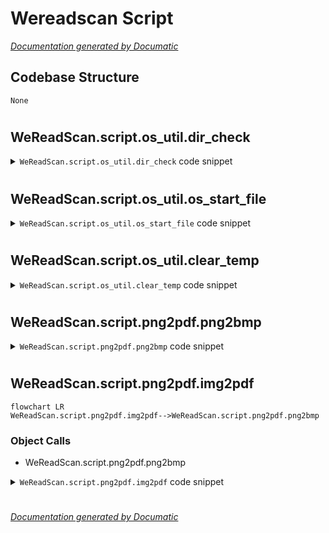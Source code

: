 # Wereadscan Script

[_Documentation generated by Documatic_](https://www.documatic.com)

<!---Documatic-section-Codebase Structure-start--->
## Codebase Structure

<!---Documatic-block-system_architecture-start--->
```mermaid
None
```
<!---Documatic-block-system_architecture-end--->

# #
<!---Documatic-section-Codebase Structure-end--->

<!---Documatic-section-WeReadScan.script.os_util.dir_check-start--->
## WeReadScan.script.os_util.dir_check

<!---Documatic-section-dir_check-start--->
<!---Documatic-block-WeReadScan.script.os_util.dir_check-start--->
<details>
	<summary><code>WeReadScan.script.os_util.dir_check</code> code snippet</summary>

```python
def dir_check(dir):
    try:
        os.makedirs(f'{os.getcwd()}/{dir}')
    except FileExistsError:
        pass
```
</details>
<!---Documatic-block-WeReadScan.script.os_util.dir_check-end--->
<!---Documatic-section-dir_check-end--->

# #
<!---Documatic-section-WeReadScan.script.os_util.dir_check-end--->

<!---Documatic-section-WeReadScan.script.os_util.os_start_file-start--->
## WeReadScan.script.os_util.os_start_file

<!---Documatic-section-os_start_file-start--->
<!---Documatic-block-WeReadScan.script.os_util.os_start_file-start--->
<details>
	<summary><code>WeReadScan.script.os_util.os_start_file</code> code snippet</summary>

```python
def os_start_file(file_name):
    os.system(f'start {file_name}')
```
</details>
<!---Documatic-block-WeReadScan.script.os_util.os_start_file-end--->
<!---Documatic-section-os_start_file-end--->

# #
<!---Documatic-section-WeReadScan.script.os_util.os_start_file-end--->

<!---Documatic-section-WeReadScan.script.os_util.clear_temp-start--->
## WeReadScan.script.os_util.clear_temp

<!---Documatic-section-clear_temp-start--->
<!---Documatic-block-WeReadScan.script.os_util.clear_temp-start--->
<details>
	<summary><code>WeReadScan.script.os_util.clear_temp</code> code snippet</summary>

```python
def clear_temp(file_name):
    shutil.rmtree(file_name)
```
</details>
<!---Documatic-block-WeReadScan.script.os_util.clear_temp-end--->
<!---Documatic-section-clear_temp-end--->

# #
<!---Documatic-section-WeReadScan.script.os_util.clear_temp-end--->

<!---Documatic-section-WeReadScan.script.png2pdf.png2bmp-start--->
## WeReadScan.script.png2pdf.png2bmp

<!---Documatic-section-png2bmp-start--->
<!---Documatic-block-WeReadScan.script.png2pdf.png2bmp-start--->
<details>
	<summary><code>WeReadScan.script.png2pdf.png2bmp</code> code snippet</summary>

```python
def png2bmp(file_path, binary_threshold=200):
    img = cv2.imdecode(np.fromfile(f'{file_path}.png', dtype=np.uint8), -1)
    gray = cv2.cvtColor(img, cv2.COLOR_BGR2GRAY)
    (retval, dst) = cv2.threshold(gray, binary_threshold, 255, cv2.THRESH_BINARY)
    return Image.fromarray(dst)
```
</details>
<!---Documatic-block-WeReadScan.script.png2pdf.png2bmp-end--->
<!---Documatic-section-png2bmp-end--->

# #
<!---Documatic-section-WeReadScan.script.png2pdf.png2bmp-end--->

<!---Documatic-section-WeReadScan.script.png2pdf.img2pdf-start--->
## WeReadScan.script.png2pdf.img2pdf

<!---Documatic-section-img2pdf-start--->
```mermaid
flowchart LR
WeReadScan.script.png2pdf.img2pdf-->WeReadScan.script.png2pdf.png2bmp
```

### Object Calls

* WeReadScan.script.png2pdf.png2bmp

<!---Documatic-block-WeReadScan.script.png2pdf.img2pdf-start--->
<details>
	<summary><code>WeReadScan.script.png2pdf.img2pdf</code> code snippet</summary>

```python
def img2pdf(file_name, jpg_name_list, binary_threshold=200, quality=100):
    image_list = [png2bmp(path, binary_threshold=binary_threshold) for path in jpg_name_list]
    image_list[0].save(f'{file_name}.pdf', save_all=True, append_images=image_list[1:], resolution=quality)
```
</details>
<!---Documatic-block-WeReadScan.script.png2pdf.img2pdf-end--->
<!---Documatic-section-img2pdf-end--->

# #
<!---Documatic-section-WeReadScan.script.png2pdf.img2pdf-end--->

[_Documentation generated by Documatic_](https://www.documatic.com)